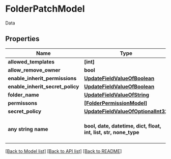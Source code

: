 # FolderPatchModel

Data

## Properties
Name | Type | Description | Notes
------------ | ------------- | ------------- | -------------
**allowed_templates** | **[int]** | AllowedTemplates | [optional] 
**allow_remove_owner** | **bool** | AllowRemoveOwner | [optional] 
**enable_inherit_permissions** | [**UpdateFieldValueOfBoolean**](UpdateFieldValueOfBoolean.md) |  | [optional] 
**enable_inherit_secret_policy** | [**UpdateFieldValueOfBoolean**](UpdateFieldValueOfBoolean.md) |  | [optional] 
**folder_name** | [**UpdateFieldValueOfString**](UpdateFieldValueOfString.md) |  | [optional] 
**permissons** | [**[FolderPermissionModel]**](FolderPermissionModel.md) | Permissons | [optional] 
**secret_policy** | [**UpdateFieldValueOfOptionalInt32**](UpdateFieldValueOfOptionalInt32.md) |  | [optional] 
**any string name** | **bool, date, datetime, dict, float, int, list, str, none_type** | any string name can be used but the value must be the correct type | [optional]

[[Back to Model list]](../README.md#documentation-for-models) [[Back to API list]](../README.md#documentation-for-api-endpoints) [[Back to README]](../README.md)


